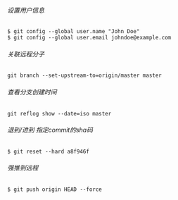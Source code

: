 ###### 设置用户信息

```shell
$ git config --global user.name "John Doe"
$ git config --global user.email johndoe@example.com
```

###### 关联远程分子

```shell
git branch --set-upstream-to=origin/master master
```

###### 查看分支创建时间

```shell
git reflog show --date=iso master
```

###### 退到/进到 指定commit的sha码

```shell
$ git reset --hard a8f946f     
```

######  强推到远程

```shell
$ git push origin HEAD --force  
```

